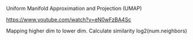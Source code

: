 Uniform Manifold Approximation and Projection (UMAP)

https://www.youtube.com/watch?v=eN0wFzBA4Sc

Mapping higher dim to lower dim. 
Calculate similarity log2(num.neighbors) 
